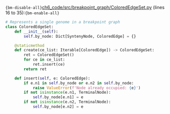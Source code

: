 `{bm-disable-all}`[ch6_code/src/breakpoint_graph/ColoredEdgeSet.py](ch6_code/src/breakpoint_graph/ColoredEdgeSet.py) (lines 16 to 35):`{bm-enable-all}`

```python
# Represents a single genome in a breakpoint graph
class ColoredEdgeSet:
    def __init__(self):
        self.by_node: Dict[SyntenyNode, ColoredEdge] = {}

    @staticmethod
    def create(ce_list: Iterable[ColoredEdge]) -> ColoredEdgeSet:
        ret = ColoredEdgeSet()
        for ce in ce_list:
            ret.insert(ce)
        return ret

    def insert(self, e: ColoredEdge):
        if e.n1 in self.by_node or e.n2 in self.by_node:
            raise ValueError(f'Node already occupied: {e}')
        if not isinstance(e.n1, TerminalNode):
            self.by_node[e.n1] = e
        if not isinstance(e.n2, TerminalNode):
            self.by_node[e.n2] = e
```